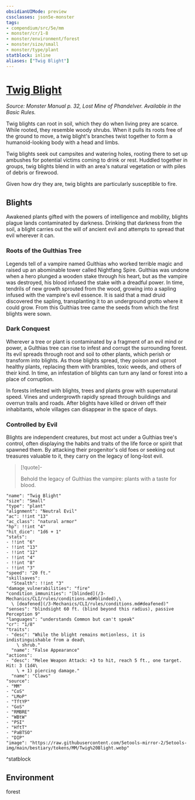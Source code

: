 ```yaml
---
obsidianUIMode: preview
cssclasses: json5e-monster
tags:
- compendium/src/5e/mm
- monster/cr/1-8
- monster/environment/forest
- monster/size/small
- monster/type/plant
statblock: inline
aliases: ["Twig Blight"]
---
```

# [Twig Blight](3-Mechanics\CLI\bestiary\plant/twig-blight.md)
*Source: Monster Manual p. 32, Lost Mine of Phandelver. Available in the Basic Rules.*  

Twig blights can root in soil, which they do when living prey are scarce. While rooted, they resemble woody shrubs. When it pulls its roots free of the ground to move, a twig blight's branches twist together to form a humanoid-looking body with a head and limbs.

Twig blights seek out campsites and watering holes, rooting there to set up ambushes for potential victims coming to drink or rest. Huddled together in groups, twig blights blend in with an area's natural vegetation or with piles of debris or firewood.

Given how dry they are, twig blights are particularly susceptible to fire.

## Blights

Awakened plants gifted with the powers of intelligence and mobility, blights plague lands contaminated by darkness. Drinking that darkness from the soil, a blight carries out the will of ancient evil and attempts to spread that evil wherever it can.

### Roots of the Gulthias Tree

Legends tell of a vampire named Gulthias who worked terrible magic and raised up an abominable tower called Nightfang Spire. Gulthias was undone when a hero plunged a wooden stake through his heart, but as the vampire was destroyed, his blood infused the stake with a dreadful power. In time, tendrils of new growth sprouted from the wood, growing into a sapling infused with the vampire's evil essence. It is said that a mad druid discovered the sapling, transplanting it to an underground grotto where it could grow. From this Gulthias tree came the seeds from which the first blights were sown.

### Dark Conquest

Wherever a tree or plant is contaminated by a fragment of an evil mind or power, a Gulthias tree can rise to infest and corrupt the surrounding forest. Its evil spreads through root and soil to other plants, which perish or transform into blights. As those blights spread, they poison and uproot healthy plants, replacing them with brambles, toxic weeds, and others of their kind. In time, an infestation of blights can turn any land or forest into a place of corruption.

In forests infested with blights, trees and plants grow with supernatural speed. Vines and undergrowth rapidly spread through buildings and overrun trails and roads. After blights have killed or driven off their inhabitants, whole villages can disappear in the space of days.

### Controlled by Evil

Blights are independent creatures, but most act under a Gulthias tree's control, often displaying the habits and traits of the life force or spirit that spawned them. By attacking their progenitor's old foes or seeking out treasures valuable to it, they carry on the legacy of long-lost evil.

> [!quote]-  
> 
> Behold the legacy of Gulthias the vampire: plants with a taste for blood.


```statblock
"name": "Twig Blight"
"size": "Small"
"type": "plant"
"alignment": "Neutral Evil"
"ac": !!int "13"
"ac_class": "natural armor"
"hp": !!int "4"
"hit_dice": "1d6 + 1"
"stats":
- !!int "6"
- !!int "13"
- !!int "12"
- !!int "4"
- !!int "8"
- !!int "3"
"speed": "20 ft."
"skillsaves":
  "Stealth": !!int "3"
"damage_vulnerabilities": "fire"
"condition_immunities": "[blinded](/3-Mechanics/CLI/rules/conditions.md#blinded),\
  \ [deafened](/3-Mechanics/CLI/rules/conditions.md#deafened)"
"senses": "blindsight 60 ft. (blind beyond this radius), passive Perception 9"
"languages": "understands Common but can't speak"
"cr": "1/8"
"traits":
- "desc": "While the blight remains motionless, it is indistinguishable from a dead\
    \ shrub."
  "name": "False Appearance"
"actions":
- "desc": "Melee Weapon Attack: +3 to hit, reach 5 ft., one target. Hit: 3 (1d4\
    \ + 1) piercing damage."
  "name": "Claws"
"source":
- "MM"
- "CoS"
- "LMoP"
- "TftYP"
- "GoS"
- "RMBRE"
- "WBtW"
- "PSI"
- "HftT"
- "PaBTSO"
- "DIP"
"image": "https://raw.githubusercontent.com/5etools-mirror-2/5etools-img/main/bestiary/tokens/MM/Twig%20Blight.webp"
```
^statblock

## Environment

forest